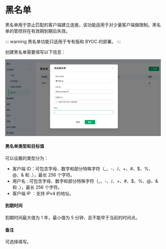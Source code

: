 <!-- markdownlint-disable MD001 -->

# 黑名单

黑名单用于禁止匹配的客户端建立连接，该功能适用于对少量客户端做限制。黑名单的管控将在有效期到期后失效。

::: warning
黑名单功能只适用于专有版和 BYOC 的部署。
:::



创建黑名单需要填写以下信息：

![blacklist](./_assets/blacklist_new.png)

#### 黑名单类型和目标值
可以设置的类型分为：

- 客户端 ID：可包含字母、数字和部分特殊字符（_、-、/、+、#、$、%、@、& 和 .），最长 256 个字符。
- 用户名 : 可包含字母、数字和部分特殊字符（_、-、/、+、#、$、%、@、& 和 .），最长 256 个字符。
- 客户端 IP ：支持 IPv4 的地址。

#### 到期时间
到期时间最大值为 1 年，最小值为 5 分钟，且不能早于当前的时间点。

#### 备注
可选择填写。